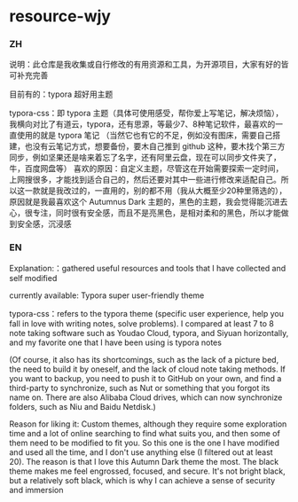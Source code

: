 # resource-wjy
### ZH

说明：此仓库是我收集或自行修改的有用资源和工具，为开源项目，大家有好的皆可补充完善

目前有的：typora 超好用主题

typora-css：即 typora 主题（具体可使用感受，帮你爱上写笔记，解决烦恼），我横向对比了有道云，typora，还有思源，等最少7、8种笔记软件，最喜欢的一直使用的就是 typora 笔记
（当然它也有它的不足，例如没有图床，需要自己搭建，也没有云笔记方式，想要备份，要木自己推到 github 这种，要木找个第三方同步，例如坚果还是啥来着忘了名字，还有阿里云盘，现在可以同步文件夹了，牛，百度网盘等）
喜欢的原因：自定义主题，尽管这在开始需要探索一定时间，上网搜很多，才能找到适合自己的，然后还要对其中一些进行修改来适配自己。所以这一款就是我改过的，一直用的，别的都不用（我从大概至少20种里筛选的），原因就是我最喜欢这个 Autumnus Dark 主题的，黑色的主题，我会觉得能沉进去心，很专注，同时很有安全感，而且不是亮黑色，是相对柔和的黑色，所以才能做到安全感，沉浸感



### EN

Explanation:：gathered useful resources and tools that I have collected and self modified

currently available: Typora super user-friendly theme

typora-css：refers to the typora theme (specific user experience, help you fall in love with writing notes, solve problems). I compared at least 7 to 8 note taking software such as Youdao Cloud, typora, and Siyuan horizontally, and my favorite one that I have been using is typora notes

(Of course, it also has its shortcomings, such as the lack of a picture bed, the need to build it by oneself, and the lack of cloud note taking methods. If you want to backup, you need to push it to GitHub on your own, and find a third-party to synchronize, such as Nut or something that you forgot its name on. There are also Alibaba Cloud drives, which can now synchronize folders, such as Niu and Baidu Netdisk.)

Reason for liking it: Custom themes, although they require some exploration time and a lot of online searching to find what suits you, and then some of them need to be modified to fit you. So this one is the one I have modified and used all the time, and I don't use anything else (I filtered out at least 20). The reason is that I love this Autumn Dark theme the most. The black theme makes me feel engrossed, focused, and secure. It's not bright black, but a relatively soft black, which is why I can achieve a sense of security and immersion
